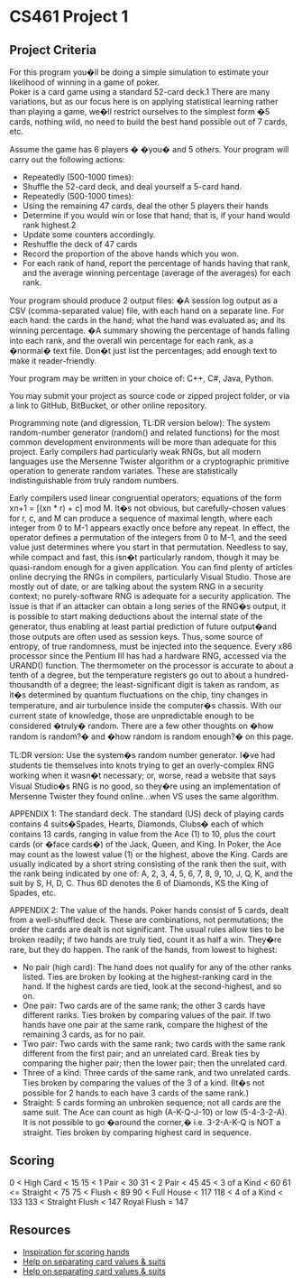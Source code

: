 # CS461 Project 1 

## Project Criteria
For this program you�ll be doing a simple simulation to estimate your likelihood of winning in a game 
of poker.  
Poker is a card game using a standard 52-card deck.1 There are many variations, but as our focus here is
on applying statistical learning rather than playing a game, we�ll restrict ourselves to the simplest form
�5 cards, nothing wild, no need to build the best hand possible out of 7 cards, etc. 

Assume the game has 6 players � �you� and 5 others. Your program will  carry out the following 
actions: 
- Repeatedly (500-1000 times):  
- Shuffle the 52-card deck, and deal yourself a 5-card hand.  
- Repeatedly (500-1000 times):  
- Using the remaining 47 cards, deal the other 5 players their hands  
- Determine if you would win or lose that hand; that is, if your hand would rank highest.2 
- Update some counters accordingly.  
- Reshuffle the deck of 47 cards  
- Record the proportion of the above hands which you won.   
- For each rank of hand, report the percentage of hands having that rank, and the average winning
percentage (average of the averages) for each rank.   

Your program should produce 2 output files: 
�A session log output as a CSV (comma-separated value) file, with each hand on a separate line. 
For each hand: the cards in the hand; what the hand was evaluated as; and its winning 
percentage. 
�A summary showing the percentage of hands falling into each rank, and the overall win 
percentage for each rank, as a �normal� text file. Don�t just list the percentages; add enough text 
to make it reader-friendly.
 
Your program may be written in your choice of: C++, C#, Java, Python. 

You may submit your project as source code or zipped project folder, or via a link to GitHub, 
BitBucket, or other online repository.  

Programming note (and digression, TL:DR version below): 
The system random-number generator (random() and related functions) for the most common 
development environments will be more than adequate for this project. Early compilers had particularly
weak RNGs, but all modern languages use the Mersenne Twister algorithm or a cryptographic primitive
operation to generate random variates. These are statistically indistinguishable from truly random 
numbers.  

Early compilers used linear congruential operators; equations of the form xn+1 = [(xn * r) + c] 
mod M. It�s not obvious, but carefully-chosen values for r, c, and M can produce a sequence of 
maximal length, where each integer from 0 to M-1 appears exactly once before any repeat. In effect, 
the operator defines a permutation of the integers from 0 to M-1, and the seed value just determines 
where you start in that permutation. Needless to say, while compact and fast, this isn�t particularly 
random, though it may be quasi-random enough for a given application. 
You can find plenty of articles online decrying the RNGs in compilers, particularly Visual 
Studio. Those are mostly out of date, or are talking about the system RNG in a security context; no 
purely-software RNG is adequate for a security application. The issue is that if an attacker can obtain a 
long series of the RNG�s output, it is possible to start making deductions about the internal state of the 
generator, thus enabling at least partial prediction of future output�and those outputs are often used as 
session keys. Thus, some source of entropy, of true randomness, must be injected into the sequence. 
Every x86 processor since the Pentium III has had a hardware RNG, accessed via the URAND() 
function. The thermometer on the processor is accurate to about a tenth of a degree, but the temperature
registers go out to about a hundred-thousandth of a degree; the least-significant digit is taken as 
random, as it�s determined by quantum fluctuations on the chip, tiny changes in temperature, and air 
turbulence inside the computer�s chassis. With our current state of knowledge, those are unpredictable 
enough to be considered �truly� random. There are a few other thoughts on �how random is random?� 
and �how random is random enough?� on this page.  

TL:DR version: Use the system�s random number generator. I�ve had students tie themselves 
into knots trying to get an overly-complex RNG working when it wasn�t necessary; or, worse, read a 
website that says Visual Studio�s RNG is no good, so they�re using an implementation of Mersenne 
Twister they found online...when VS uses the same algorithm. 

APPENDIX 1: The standard deck. 
The standard (US) deck of playing cards contains 4 suits�Spades, Hearts, Diamonds, Clubs�
each of which contains 13 cards, ranging in value from the Ace (1) to 10, plus the court cards (or �face 
cards�) of the Jack, Queen, and King. In Poker, the Ace may count as the lowest value (1) or the 
highest, above the King. Cards are usually indicated by a short string consisting of the rank then the 
suit, with the rank being indicated by one of: A, 2, 3, 4, 5, 6, 7, 8, 9, 10, J, Q, K, and the suit by S, H, D,
C. Thus 6D denotes the 6 of Diamonds, KS the King of Spades, etc.   

APPENDIX 2: The value of the hands. 
Poker hands consist of 5 cards, dealt from a well-shuffled deck. These are combinations, not 
permutations; the order the cards are dealt is not significant. The usual rules allow ties to be broken 
readily; if two hands are truly tied, count it as half a win. They�re rare, but they do happen. 
The rank of the hands, from lowest to highest: 
- No pair (high card): The hand does not qualify for any of the other ranks listed. Ties are broken 
by looking at the highest-ranking card in the hand. If the highest cards are tied, look at the 
second-highest, and so on. 
- One pair: Two cards are of the same rank; the other 3 cards have different ranks. Ties broken by 
comparing values of the pair. If two hands have one pair at the same rank, compare the highest 
of the remaining 3 cards, as for no pair. 
- Two pair: Two cards with the same rank; two cards with the same rank different from the first 
pair; and an unrelated card. Break ties by comparing the higher pair; then the lower pair; then 
the unrelated card. 
- Three of a kind: Three cards of the same rank, and two unrelated cards. Ties broken by 
comparing the values of the 3 of a kind. (It�s not possible for 2 hands to each have 3 cards of the
same rank.) 
- Straight: 5 cards forming an unbroken sequence; not all cards are the same suit. The Ace can 
count as high (A-K-Q-J-10) or low (5-4-3-2-A). It is not possible to go �around the corner,� i.e. 
3-2-A-K-Q is NOT a straight.  Ties broken by comparing highest card in sequence. 

## Scoring    
0   <  High Card        < 15
15  <  1 Pair           < 30
31  <  2 Pair           < 45 
45  <  3 of a Kind      < 60
61  <= Straight         < 75
75  <  Flush            < 89
90  <  Full House       < 117
118 <  4 of a Kind      < 133
133 <  Straight Flush   < 147
Royal Flush = 147	





## Resources
- [Inspiration for scoring hands](https://towardsdatascience.com/poker-with-python-how-to-score-all-hands-in-texas-holdem-6fd750ef73d)
- [Help on separating card values & suits](https://stackoverflow.com/questions/4289331/how-to-extract-numbers-from-a-string-in-python)
- [Help on separating card values & suits](https://docs.python.org/3/library/re.html)
